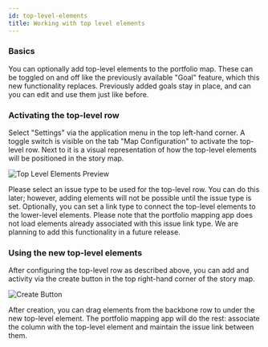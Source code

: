 ```yaml
---
id: top-level-elements
title: Working with top level elements
---
```


### Basics

You can optionally add top-level elements to the portfolio map. These can be toggled on and off like the previously available "Goal" feature, which this new functionality replaces.
Previously added goals stay in place, and can you can edit and use them just like before.

### Activating the top-level row

Select "Settings" via the application menu in the top left-hand corner. 
A toggle switch is visible on the tab "Map Configuration" to activate the top-level row.
Next to it is a visual representation of how the top-level elements will be positioned in the story map.

![Top Level Elements Preview](/img/Layout1.svg)

Please select an issue type to be used for the top-level row. You can do this later; however, adding elements will not be possible until the issue type is set.
Optionally, you can set a link type to connect the top-level elements to the lower-level elements. Please note that the portfolio mapping app does not load elements already associated with this issue link type. We are planning to add this functionality in a future release.

### Using the new top-level elements
After configuring the top-level row as described above, you can add and activity via the create button in the top right-hand corner of the story map.

![Create Button](/img/CreateButton.svg)

After creation, you can drag elements from the backbone row to under the new top-level element. The portfolio mapping app will do the rest: associate the column with the top-level element and maintain the issue link between them.